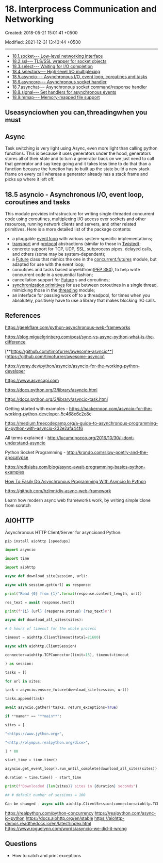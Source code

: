 # 18. Interprocess Communication and Networking

Created: 2018-05-21 15:01:41 +0500

Modified: 2021-12-31 13:43:44 +0500

---

- [18.1.socket--- Low-level networking interface](https://docs.python.org/3/library/socket.html)
- [18.2.ssl--- TLS/SSL wrapper for socket objects](https://docs.python.org/3/library/ssl.html)
- [18.3.select--- Waiting for I/O completion](https://docs.python.org/3/library/select.html)
- [18.4.selectors--- High-level I/O multiplexing](https://docs.python.org/3/library/selectors.html)
- [18.5.asyncio--- Asynchronous I/O, event loop, coroutines and tasks](https://docs.python.org/3/library/asyncio.html)
- [18.6.asyncore--- Asynchronous socket handler](https://docs.python.org/3/library/asyncore.html)
- [18.7.asynchat--- Asynchronous socket command/response handler](https://docs.python.org/3/library/asynchat.html)
- [18.8.signal--- Set handlers for asynchronous events](https://docs.python.org/3/library/signal.html)
- [18.9.mmap--- Memory-mapped file support](https://docs.python.org/3/library/mmap.html)

## Useasynciowhen you can,threadingwhen you must

## Async

Task switching is very light using Async, even more light than calling python functions. This is because it uses generators under the hood, generators stores all of their state and to turn a generator back on we just need to call that generator and say keep going and it takes less time to do that than a function because the function has to built up the state build a new stack frame on every call whereas a generator already has a stack frame and picks up where it left off.

## 18.5 asyncio - Asynchronous I/O, event loop, coroutines and tasks

This module provides infrastructure for writing single-threaded concurrent code using coroutines, multiplexing I/O access over sockets and other resources, running network clients and servers, and other related primitives. Here is a more detailed list of the package contents:

- a pluggable [event loop](https://docs.python.org/3/library/asyncio-eventloop.html#asyncio-event-loop) with various system-specific implementations;
- [transport](https://docs.python.org/3/library/asyncio-protocol.html#asyncio-transport) and [protocol](https://docs.python.org/3/library/asyncio-protocol.html#asyncio-protocol) abstractions (similar to those in [Twisted](https://twistedmatrix.com/trac/));
- concrete support for TCP, UDP, SSL, subprocess pipes, delayed calls, and others (some may be system-dependent);
- a [Future](https://docs.python.org/3/library/asyncio-task.html#asyncio.Future) class that mimics the one in the [concurrent.futures](https://docs.python.org/3/library/concurrent.futures.html#module-concurrent.futures) module, but adapted for use with the event loop;
- coroutines and tasks based onyieldfrom([PEP 380](https://www.python.org/dev/peps/pep-0380)), to help write concurrent code in a sequential fashion;
- cancellation support for [Future](https://docs.python.org/3/library/asyncio-task.html#asyncio.Future) s and coroutines;
- [synchronization primitives](https://docs.python.org/3/library/asyncio-sync.html#asyncio-sync) for use between coroutines in a single thread, mimicking those in the [threading](https://docs.python.org/3/library/threading.html#module-threading) module;
- an interface for passing work off to a threadpool, for times when you absolutely, positively have to use a library that makes blocking I/O calls.

## References

<https://geekflare.com/python-asynchronous-web-frameworks>

<https://blog.miguelgrinberg.com/post/sync-vs-async-python-what-is-the-difference>

[**https://github.com/timofurrer/awesome-asyncio**](https://github.com/timofurrer/awesome-asyncio)

<https://yeray.dev/python/asyncio/asyncio-for-the-working-python-developer>

<https://www.asyncapi.com>

<https://docs.python.org/3/library/asyncio.html>

<https://docs.python.org/3/library/asyncio-task.html>

Getting started with examples - <https://hackernoon.com/asyncio-for-the-working-python-developer-5c468e6e2e8e>

<https://medium.freecodecamp.org/a-guide-to-asynchronous-programming-in-python-with-asyncio-232e2afa44f6>

All terms explained - <http://lucumr.pocoo.org/2016/10/30/i-dont-understand-asyncio>

Python Socket Programming - <http://krondo.com/slow-poetry-and-the-apocalypse>

<https://redislabs.com/blog/async-await-programming-basics-python-examples>

[How To Easily Do Asynchronous Programming With Asyncio In Python](https://www.youtube.com/watch?v=2IW-ZEui4h4)

<https://github.com/hzlmn/diy-async-web-framework>

Learn how modern async web frameworks work, by writing simple clone from scratch

## AIOHTTP

Asynchronous HTTP Client/Server for asyncioand Python.

```python
pip install aiohttp [speedups]

import asyncio

import time

import aiohttp

async def download_site(session, url):

async with session.get(url) as response:

print("Read {0} from {1}".format(response.content_length, url))

res_text = await response.text()

print(f"{i} {url} {response.status} {res_text}n")

async def download_all_sites(sites):

# 6 hours of timeout for the whole process

timeout = aiohttp.ClientTimeout(total=21600)

async with aiohttp.ClientSession(

connector=aiohttp.TCPConnector(limit=15), timeout=timeout

) as session:

tasks = []

for url in sites:

task = asyncio.ensure_future(download_site(session, url))

tasks.append(task)

await asyncio.gather(*tasks, return_exceptions=True)

if **name** == "**main**":

sites = [

"<https://www.jython.org>",

"<http://olympus.realpython.org/dice>",

] * 80

start_time = time.time()

asyncio.get_event_loop().run_until_complete(download_all_sites(sites))

duration = time.time() - start_time

print(f"Downloaded {len(sites)} sites in {duration} seconds")

## # default number of sessions = 100

Can be changed - async with aiohttp.ClientSession(connector=aiohttp.TCPConnector(limit=10)) as session:
```

<https://realpython.com/python-concurrency>
<https://realpython.com/async-io-python>
<https://docs.aiohttp.org/en/stable>
<https://aiohttp-demos.readthedocs.io/en/latest/index.html>
<https://www.roguelynn.com/words/asyncio-we-did-it-wrong>

## Questions

- How to catch and print exceptions
